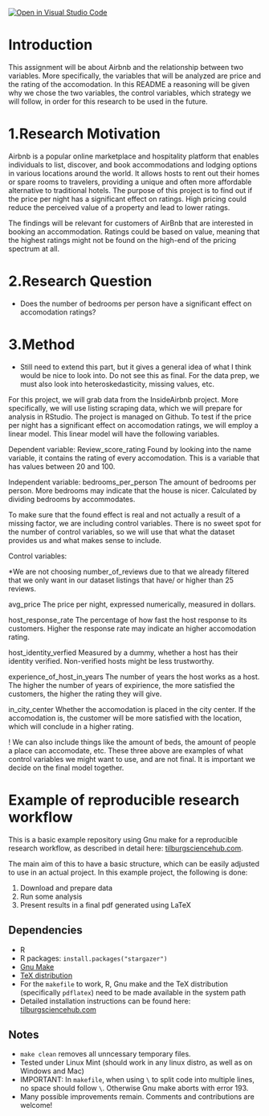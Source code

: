 [![Open in Visual Studio Code](https://classroom.github.com/assets/open-in-vscode-718a45dd9cf7e7f842a935f5ebbe5719a5e09af4491e668f4dbf3b35d5cca122.svg)](https://classroom.github.com/online_ide?assignment_repo_id=11726016&assignment_repo_type=AssignmentRepo)

# Introduction

This assignment will be about Airbnb and the relationship between two variables. More specifically, the variables that will be analyzed are price and the rating of the accomodation. In this README a reasoning will be given why we chose the two variables, the control variables, which strategy we will follow, in order for this research to be used in the future. 

# 1.Research Motivation

Airbnb is a popular online marketplace and hospitality platform that enables individuals to list, discover, and book accommodations and lodging options in various locations around the world. It allows hosts to rent out their homes or spare rooms to travelers, providing a unique and often more affordable alternative to traditional hotels. The purpose of this project is to find out if the price per night has a significant effect on ratings. High pricing could reduce the perceived value of a property and lead to lower ratings. 

The findings will be relevant for customers of AirBnb that are interested in booking an accommodation. Ratings could be based on value, meaning that the highest ratings might not be found on the high-end of the pricing spectrum at all.

# 2.Research Question

- Does the number of bedrooms per person have a significant effect on accomodation ratings?

# 3.Method

- Still need to extend this part, but it gives a general idea of what I think would be nice to look into. Do not see this as final. For the data prep, we must also look into heteroskedasticity, missing values, etc.

For this project, we will grab data from the InsideAirbnb project. More specifically, we will use listing scraping data, which we will prepare for analysis in RStudio. The project is managed on Github. To test if the price per night has a significant effect on accomodation ratings, we will employ a linear model. This linear model will have the following variables.

Dependent variable:
  Review_score_rating
    Found by looking into the name variable, it contains the rating of every accomodation. This is a variable that has values between 20 and 100. 

Independent variable:
   bedrooms_per_person
    The amount of bedrooms per person. More bedrooms may indicate that the house is nicer. Calculated by dividing bedrooms by accommodates.

To make sure that the found effect is real and not actually a result of a missing factor, we are including control variables. There is no sweet spot for the number of control variables, so we will use that what the dataset provides us and what makes sense to include. 

Control variables:

*We are not choosing number_of_reviews due to that we already filtered that we only want in our dataset listings that have/ or higher than 25 reviews.

 avg_price
    The price per night, expressed numerically, measured in dollars.

  host_response_rate
    The percentage of how fast the host response to its customers. Higher the response rate may indicate an higher accomodation rating.

  host_identity_verfied
    Measured by a dummy, whether a host has their identity verified. Non-verified hosts might be less trustworthy.

  experience_of_host_in_years 
    The number of years the host works as a host. The higher the number of years of expirience, the more satisfied the customers, the higher the rating they will give.

  in_city_center
    Whether the accomodation is placed in the city center. If the accomodation is, the customer will be more satisfied with the location, which will conclude in a higher rating.
    



! We can also include things like the amount of beds, the amount of people a place can accomodate, etc. These three above are examples of what control variables we might want to use, and are not final. It is important we decide on the final model together. 

# Example of reproducible research workflow 

This is a basic example repository using Gnu make for a reproducible research workflow, as described in detail here: [tilburgsciencehub.com](http://tilburgsciencehub.com/). 

The main aim of this to have a basic structure, which can be easily adjusted to use in an actual project.  In this example project, the following is done: 
1. Download and prepare data
2. Run some analysis
3. Present results in a final pdf generated using LaTeX

## Dependencies
- R 
- R packages: `install.packages("stargazer")`
- [Gnu Make](https://tilburgsciencehub.com/get/make) 
- [TeX distribution](https://tilburgsciencehub.com/get/latex/?utm_campaign=referral-short)
- For the `makefile` to work, R, Gnu make and the TeX distribution (specifically `pdflatex`) need to be made available in the system path 
- Detailed installation instructions can be found here: [tilburgsciencehub.com](http://tilburgsciencehub.com/)


## Notes
- `make clean` removes all unncessary temporary files. 
- Tested under Linux Mint (should work in any linux distro, as well as on Windows and Mac) 
- IMPORTANT: In `makefile`, when using `\` to split code into multiple lines, no space should follow `\`. Otherwise Gnu make aborts with error 193. 
- Many possible improvements remain. Comments and contributions are welcome!
